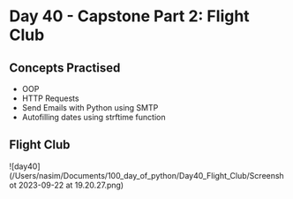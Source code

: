 # Day 40 - Capstone Part 2: Flight Club
## Concepts Practised
- OOP
- HTTP Requests
- Send Emails with Python using SMTP
- Autofilling dates using strftime function
## Flight Club

![day40](/Users/nasim/Documents/100_day_of_python/Day40_Flight_Club/Screenshot 2023-09-22 at 19.20.27.png)
